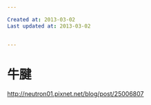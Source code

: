 ```yaml
---

Created at: 2013-03-02
Last updated at: 2013-03-02


---
```


# 牛腱


http://neutron01.pixnet.net/blog/post/25006807

